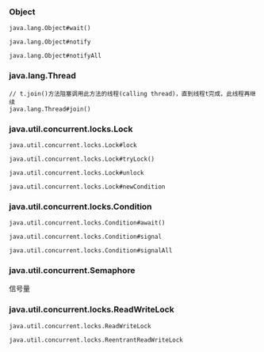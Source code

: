 ### Object
```
java.lang.Object#wait()

java.lang.Object#notify

java.lang.Object#notifyAll
```

### java.lang.Thread
```
// t.join()方法阻塞调用此方法的线程(calling thread)，直到线程t完成，此线程再继续
java.lang.Thread#join()
```

### java.util.concurrent.locks.Lock
```
java.util.concurrent.locks.Lock#lock

java.util.concurrent.locks.Lock#tryLock()

java.util.concurrent.locks.Lock#unlock

java.util.concurrent.locks.Lock#newCondition
```

### java.util.concurrent.locks.Condition
```
java.util.concurrent.locks.Condition#await()

java.util.concurrent.locks.Condition#signal

java.util.concurrent.locks.Condition#signalAll
```

### java.util.concurrent.Semaphore
信号量

### java.util.concurrent.locks.ReadWriteLock
```
java.util.concurrent.locks.ReadWriteLock

java.util.concurrent.locks.ReentrantReadWriteLock
```

